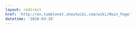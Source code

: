 ```yaml
---
layout: redirect
href: 'http://en.tumblenet.shoutwiki.com/wiki/Main_Page'
datetime: '2018-03-28'
---
```


